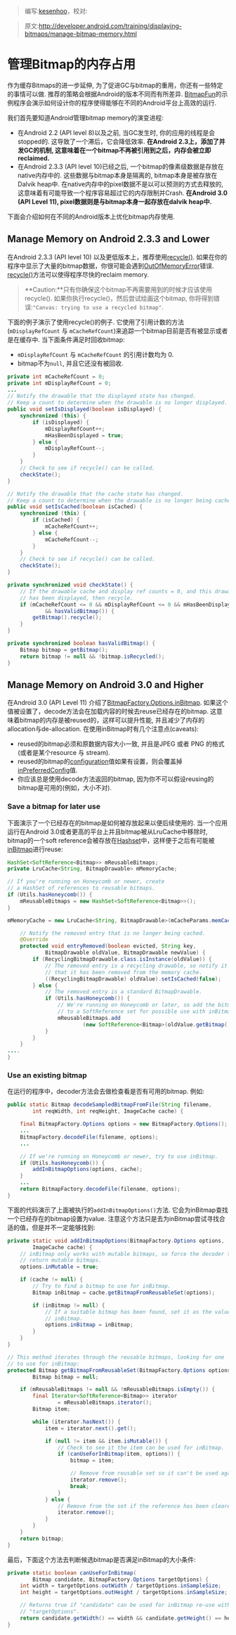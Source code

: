 > 编写:[kesenhoo](https://github.com/kesenhoo)，校对:

> 原文:<http://developer.android.com/training/displaying-bitmaps/manage-bitmap-memory.html>

# 管理Bitmap的内存占用

作为缓存Bitmaps的进一步延伸, 为了促进GC与bitmap的重用，你还有一些特定的事情可以做. 推荐的策略会根据Android的版本不同而有所差异. [BitmapFun](http://developer.android.com/shareables/training/BitmapFun.zip)的示例程序会演示如何设计你的程序使得能够在不同的Android平台上高效的运行.

我们首先要知道Android管理bitmap memory的演变进程:

* 在Android 2.2 (API level 8)以及之前, 当GC发生时, 你的应用的线程是会stopped的. 这导致了一个滞后，它会降低效率. **在Android 2.3上，添加了并发GC的机制, 这意味着在一个bitmap不再被引用到之后，内存会被立即reclaimed.**
* 在Android 2.3.3 (API level 10)已经之后, 一个bitmap的像素级数据是存放在native内存中的. 这些数据与bitmap本身是隔离的, bitmap本身是被存放在Dalvik heap中. 在native内存中的pixel数据不是以可以预测的方式去释放的, 这意味着有可能导致一个程序容易超过它的内存限制并Crash. **在Android 3.0 (API Level 11), pixel数据则是与bitmap本身一起存放在dalvik heap中.**

下面会介绍如何在不同的Android版本上优化bitmap内存使用.

<!-- more -->

## Manage Memory on Android 2.3.3 and Lower
在Android 2.3.3 (API level 10) 以及更低版本上，推荐使用<a href="http://developer.android.com/reference/android/graphics/Bitmap.html#recycle()">recycle()</a>. 如果在你的程序中显示了大量的bitmap数据，你很可能会遇到[OutOfMemoryError](http://developer.android.com/reference/java/lang/OutOfMemoryError.html)错误. <a href="http://developer.android.com/reference/android/graphics/Bitmap.html#recycle()">recycle()</a>方法可以使得程序尽快的reclaim memory.
> **Caution:**只有你确保这个bitmap不再需要用到的时候才应该使用recycle(). 如果你执行recycle()，然后尝试绘画这个bitmap, 你将得到错误:`"Canvas: trying to use a recycled bitmap"`.

下面的例子演示了使用recycle()的例子. 它使用了引用计数的方法(`mDisplayRefCount` 与 `mCacheRefCount`)来追踪一个bitmap目前是否有被显示或者是在缓存中. 当下面条件满足时回收bitmap:

* `mDisplayRefCount` 与 `mCacheRefCount` 的引用计数均为 0.
* bitmap不为`null`, 并且它还没有被回收.

```java
private int mCacheRefCount = 0;
private int mDisplayRefCount = 0;
...
// Notify the drawable that the displayed state has changed.
// Keep a count to determine when the drawable is no longer displayed.
public void setIsDisplayed(boolean isDisplayed) {
    synchronized (this) {
        if (isDisplayed) {
            mDisplayRefCount++;
            mHasBeenDisplayed = true;
        } else {
            mDisplayRefCount--;
        }
    }
    // Check to see if recycle() can be called.
    checkState();
}

// Notify the drawable that the cache state has changed.
// Keep a count to determine when the drawable is no longer being cached.
public void setIsCached(boolean isCached) {
    synchronized (this) {
        if (isCached) {
            mCacheRefCount++;
        } else {
            mCacheRefCount--;
        }
    }
    // Check to see if recycle() can be called.
    checkState();
}

private synchronized void checkState() {
    // If the drawable cache and display ref counts = 0, and this drawable
    // has been displayed, then recycle.
    if (mCacheRefCount <= 0 && mDisplayRefCount <= 0 && mHasBeenDisplayed
            && hasValidBitmap()) {
        getBitmap().recycle();
    }
}

private synchronized boolean hasValidBitmap() {
    Bitmap bitmap = getBitmap();
    return bitmap != null && !bitmap.isRecycled();
}
```

## Manage Memory on Android 3.0 and Higher
在Android 3.0 (API Level 11) 介绍了[BitmapFactory.Options.inBitmap](http://developer.android.com/reference/android/graphics/BitmapFactory.Options.html#inBitmap). 如果这个值被设置了，decode方法会在加载内容的时候去reuse已经存在的bitmap. 这意味着bitmap的内存是被reused的，这样可以提升性能, 并且减少了内存的allocation与de-allocation. 在使用inBitmap时有几个注意点(caveats):

* reused的bitmap必须和原数据内容大小一致, 并且是JPEG 或者 PNG 的格式 (或者是某个resource 与 stream).
* reused的bitmap的[configuration](http://developer.android.com/reference/android/graphics/Bitmap.Config.html)值如果有设置，则会覆盖掉[inPreferredConfig](http://developer.android.com/reference/android/graphics/BitmapFactory.Options.html#inPreferredConfig)值.
* 你应该总是使用decode方法返回的bitmap, 因为你不可以假设reusing的bitmap是可用的(例如，大小不对).

### Save a bitmap for later use
下面演示了一个已经存在的bitmap是如何被存放起来以便后续使用的. 当一个应用运行在Android 3.0或者更高的平台上并且bitmap被从LruCache中移除时, bitmap的一个soft reference会被存放在[Hashset](http://developer.android.com/reference/java/util/HashSet.html)中，这样便于之后有可能被[inBitmap](http://developer.android.com/reference/android/graphics/BitmapFactory.Options.html#inBitmap)进行reuse:

```java
HashSet<SoftReference<Bitmap>> mReusableBitmaps;
private LruCache<String, BitmapDrawable> mMemoryCache;

// If you're running on Honeycomb or newer, create
// a HashSet of references to reusable bitmaps.
if (Utils.hasHoneycomb()) {
    mReusableBitmaps = new HashSet<SoftReference<Bitmap>>();
}

mMemoryCache = new LruCache<String, BitmapDrawable>(mCacheParams.memCacheSize) {

    // Notify the removed entry that is no longer being cached.
    @Override
    protected void entryRemoved(boolean evicted, String key,
            BitmapDrawable oldValue, BitmapDrawable newValue) {
        if (RecyclingBitmapDrawable.class.isInstance(oldValue)) {
            // The removed entry is a recycling drawable, so notify it
            // that it has been removed from the memory cache.
            ((RecyclingBitmapDrawable) oldValue).setIsCached(false);
        } else {
            // The removed entry is a standard BitmapDrawable.
            if (Utils.hasHoneycomb()) {
                // We're running on Honeycomb or later, so add the bitmap
                // to a SoftReference set for possible use with inBitmap later.
                mReusableBitmaps.add
                        (new SoftReference<Bitmap>(oldValue.getBitmap()));
            }
        }
    }
....
}
```

### Use an existing bitmap
在运行的程序中，decoder方法会去做检查看是否有可用的bitmap. 例如:

```java
public static Bitmap decodeSampledBitmapFromFile(String filename,
        int reqWidth, int reqHeight, ImageCache cache) {

    final BitmapFactory.Options options = new BitmapFactory.Options();
    ...
    BitmapFactory.decodeFile(filename, options);
    ...

    // If we're running on Honeycomb or newer, try to use inBitmap.
    if (Utils.hasHoneycomb()) {
        addInBitmapOptions(options, cache);
    }
    ...
    return BitmapFactory.decodeFile(filename, options);
}
```

下面的代码演示了上面被执行的`addInBitmapOptions()`方法. 它会为inBitmap查找一个已经存在的bitmap设置为value. 注意这个方法只是去为inBitmap尝试寻找合适的值，但是并不一定能够找到:

```java
private static void addInBitmapOptions(BitmapFactory.Options options,
        ImageCache cache) {
    // inBitmap only works with mutable bitmaps, so force the decoder to
    // return mutable bitmaps.
    options.inMutable = true;

    if (cache != null) {
        // Try to find a bitmap to use for inBitmap.
        Bitmap inBitmap = cache.getBitmapFromReusableSet(options);

        if (inBitmap != null) {
            // If a suitable bitmap has been found, set it as the value of
            // inBitmap.
            options.inBitmap = inBitmap;
        }
    }
}

// This method iterates through the reusable bitmaps, looking for one
// to use for inBitmap:
protected Bitmap getBitmapFromReusableSet(BitmapFactory.Options options) {
        Bitmap bitmap = null;

    if (mReusableBitmaps != null && !mReusableBitmaps.isEmpty()) {
        final Iterator<SoftReference<Bitmap>> iterator
                = mReusableBitmaps.iterator();
        Bitmap item;

        while (iterator.hasNext()) {
            item = iterator.next().get();

            if (null != item && item.isMutable()) {
                // Check to see it the item can be used for inBitmap.
                if (canUseForInBitmap(item, options)) {
                    bitmap = item;

                    // Remove from reusable set so it can't be used again.
                    iterator.remove();
                    break;
                }
            } else {
                // Remove from the set if the reference has been cleared.
                iterator.remove();
            }
        }
    }
    return bitmap;
}
```

最后，下面这个方法去判断候选bitmap是否满足inBitmap的大小条件:

```java
private static boolean canUseForInBitmap(
        Bitmap candidate, BitmapFactory.Options targetOptions) {
    int width = targetOptions.outWidth / targetOptions.inSampleSize;
    int height = targetOptions.outHeight / targetOptions.inSampleSize;

    // Returns true if "candidate" can be used for inBitmap re-use with
    // "targetOptions".
    return candidate.getWidth() == width && candidate.getHeight() == height;
}
```

